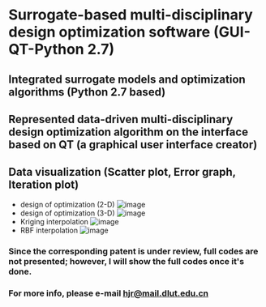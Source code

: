 
# Surrogate-based multi-disciplinary design optimization software (GUI-QT-Python 2.7)
##	Integrated surrogate models and optimization algorithms (Python 2.7 based)
##	Represented data-driven multi-disciplinary design optimization algorithm on the interface based on QT (a graphical user interface creator)
##	Data visualization (Scatter plot, Error graph, Iteration plot)

+ design of optimization (2-D)
 ![image](https://github.com/JasonHhhhh/GUI-QT/raw/master/diagram_doe.png)
+ design of optimization (3-D)
 ![image](https://github.com/JasonHhhhh/GUI-QT/raw/master/diagram_3dLHS.png)
+ Kriging interpolation
 ![image](https://github.com/JasonHhhhh/GUI-QT/raw/master/diagram_Kriging.png)
+ RBF interpolation
 ![image](https://github.com/JasonHhhhh/GUI-QT/raw/master/diagram_RBF.png)

### Since the corresponding patent is under review, full codes are not presented; however, I will show the full codes once it's done.
### For more info, please e-mail hjr@mail.dlut.edu.cn
